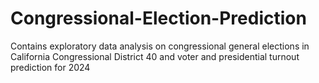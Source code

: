 # Congressional-Election-Prediction
Contains exploratory data analysis on congressional general elections in California Congressional District 40 and voter and presidential turnout prediction for 2024
